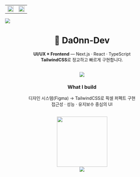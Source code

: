 <table>
  <tr>
    <td><img src="https://mblogthumb-phinf.pstatic.net/MjAyNTA5MjJfMTM2/MDAxNzU4NTQ2ODEyMTM2.05ulsUvh-_lsrgqjlxRVkn34iaMdrNaBiEe6YvKqm8Yg.cGYYEzEaW3FLJ13rsPkbprMyr--c_ynu4dlCugTzDa4g.PNG/1.png?type=w800" width="100%"/></td>
    <td><img src="https://i.namu.wiki/i/WQ_xd3bMy_DsULPsQNgDq-FPZ9hJGMG2l-UclW-1TOkw0AM8vr3DRuiEBwCyq0YquFyOPHnnfmL0yuYs9iowDw.webp" width="100%"/></td>
  </tr>
</table>
<img src="https://img1.daumcdn.net/thumb/R1280x0.fjpg/?fname=http://t1.daumcdn.net/brunch/service/user/fbLK/image/iuHlQGOkO5Qb3a7bIC6QCBpTWqw.jpg"/>
<div align="center">

# 👋 Da0nn-Dev  
**UI/UX × Frontend** — Next.js · React · TypeScript  
**TailwindCSS**로 정교하고 빠르게 구현합니다.

<br/>

<img src="https://skillicons.dev/icons?i=figma,nextjs,react,typescript,tailwind,javascript,html,css,git,github,vscode" />

<br/>

### What I build
디자인 시스템(Figma) → TailwindCSS로 픽셀 퍼펙트 구현  
접근성 · 성능 · 유지보수 중심의 UI

<br/>

<img src="https://github-readme-stats.vercel.app/api?username=Da0nn-Dev&show_icons=true&theme=tokyonight&hide_border=true" height="165"/>

<br/>

<a href="https://github.com/Da0nn-Dev">
  <img src="https://img.shields.io/badge/GitHub-121212?style=flat-square&logo=github&logoColor=white" />
</a>

</div>
